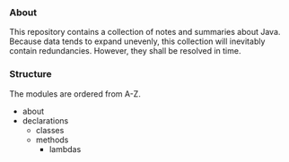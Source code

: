 ### About
This repository contains a collection of notes and summaries about Java.
Because data tends to expand unevenly, this collection will inevitably contain redundancies.
However, they shall be resolved in time.

### Structure
The modules are ordered from A-Z.
* about
* declarations
    * classes
    * methods
        * lambdas

